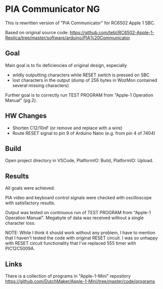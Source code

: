 # PIA Communicator NG

This is rewritten version of "PIA Communicator" for RC6502 Apple 1 SBC.

Based on original source code:
https://github.com/tebl/RC6502-Apple-1-Replica/tree/master/software/arduino/PIA%20Communicator.


## Goal

Main goal is to fix deficiencies of original design, especially 
- wildly outputting characters while RESET switch is pressed on SBC
- lost characters in the output (dump of 256 bytes in WozMon contained several missing characters)

Further goal is to correctly run TEST PROGRAM from "Apple-1 Operation Manual" (pg.2).



## HW Changes

- Shorten C12/10nF (or remove and replace with a wire)
- Route RESET signal to pin 9 of Arduino Nano (e.g. from pin 4 of 7404)



## Build

Open project directory in VSCode, PlatformIO: Build, PlatformIO: Upload.



## Results

All goals were achieved.

PIA video and keyboard control signals were checked with oscilloscope
with satisfactory results.

Output was tested on continuous run of TEST PROGRAM from
"Apple-1 Operation Manual". Megabyte of data was received without
a single character loss.


NOTE:
While I think it should work without any problem, I have to mention
that I haven't tested the code with original RESET circuit.
I was so unhappy with RESET circuit functionality that I've replaced 555
timer with PIC12C5009A.



## Links

There is a collection of programs in "Apple-1-Mini" repository
https://github.com/DutchMaker/Apple-1-Mini/tree/master/code/programs



